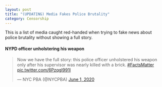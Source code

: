 ```yaml
---
layout: post
title: "(UPDATING) Media Fakes Police Brutality"
category: Censorship
---
```

This is a list of media caught red-handed when trying to fake news about police brutality without showing a full story.

#### NYPD officer unholstering his weapon
<blockquote class="twitter-tweet"><p lang="en" dir="ltr">Now we have the full story: this police officer unholstered his weapon only after his supervisor was nearly killed with a brick. <a href="https://twitter.com/hashtag/FactsMatter?src=hash&amp;ref_src=twsrc%5Etfw">#FactsMatter</a> <a href="https://t.co/6PzqgI991I">pic.twitter.com/6PzqgI991I</a></p>&mdash; NYC PBA (@NYCPBA) <a href="https://twitter.com/NYCPBA/status/1267587347069177856?ref_src=twsrc%5Etfw">June 1, 2020</a></blockquote> <script async src="https://platform.twitter.com/widgets.js" charset="utf-8"></script>


